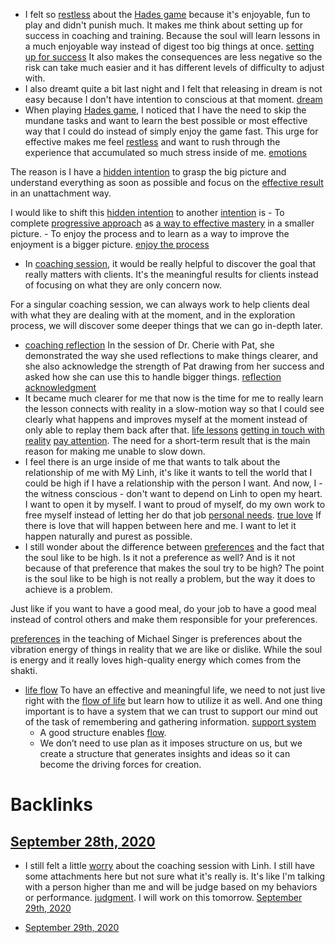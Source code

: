 - I felt so [restless](<restless.md>) about the [Hades game](<Hades game.md>) because it's enjoyable, fun to play and didn't punish much. It makes me think about setting up for success in coaching and training. Because the soul will learn lessons in a much enjoyable way instead of digest too big things at once. [setting up for success](<setting up for success.md>) It also makes the consequences are less negative so the risk can take much easier and it has different levels of difficulty to adjust with. 
- I also dreamt quite a bit last night and I felt that releasing in dream is not easy because I don't have intention to conscious at that moment. [dream](<dream.md>)
- When playing [Hades game](<Hades game.md>), I noticed that I have the need to skip the mundane tasks and want to learn the best possible or most effective way that I could do instead of simply enjoy the game fast. This urge for effective makes me feel [restless](<restless.md>) and want to rush through the experience that accumulated so much stress inside of me. [emotions](<emotions.md>)

The reason is I have a [hidden intention](<hidden intention.md>) to grasp the big picture and understand everything as soon as possible and focus on the [effective result](<effective result.md>) in an unattachment way.

I would like to shift this [hidden intention](<hidden intention.md>) to another [intention](<intention.md>) is 
    - To complete [progressive approach](<progressive approach.md>) as [a way to effective mastery](<a way to effective mastery.md>) in a smaller picture.
    - To enjoy the process and to learn as a way to improve the enjoyment is a bigger picture. [enjoy the process](<enjoy the process.md>)
- In [coaching session](<coaching session.md>), it would be really helpful to discover the goal that really matters with clients. It's the meaningful results for clients instead of focusing on what they are only concern now.

For a singular coaching session, we can always work to help clients deal with what they are dealing with at the moment, and in the exploration process, we will discover some deeper things that we can go in-depth later.
- [coaching reflection](<coaching reflection.md>) In the session of Dr. Cherie with Pat, she demonstrated the way she used reflections to make things clearer, and she also acknowledge the strength of Pat drawing from her success and asked how she can use this to handle bigger things. [reflection](<reflection.md>) [acknowledgment](<acknowledgment.md>) 
- It became much clearer for me that now is the time for me to really learn the lesson connects with reality in a slow-motion way so that I could see clearly what happens and improves myself at the moment instead of only able to replay them back after that. [life lessons](<life lessons.md>) [getting in touch with reality](<getting in touch with reality.md>) [pay attention](<pay attention.md>). The need for a short-term result that is the main reason for making me unable to slow down. 
- I feel there is an urge inside of me that wants to talk about the relationship of me with Mỹ Linh, it's like it wants to tell the world that I could be high if I have a relationship with the person I want. And now, I - the witness conscious - don't want to depend on Linh to open my heart. I want to open it by myself. I want to proud of myself, do my own work to free myself instead of letting her do that job [personal needs](<personal needs.md>). [true love](<true love.md>) If there is love that will happen between here and me. I want to let it happen naturally and purest as possible. 
- I still wonder about the difference between [preferences](<preferences.md>) and the fact that the soul like to be high. Is it not a preference as well? And is it not because of that preference that makes the soul try to be high? The point is the soul like to be high is not really a problem, but the way it does to achieve is a problem.

Just like if you want to have a good meal, do your job to have a good meal instead of control others and make them responsible for your preferences. 

[preferences](<preferences.md>) in the teaching of Michael Singer is preferences about the vibration energy of things in reality that we are like or dislike. While the soul is energy and it really loves high-quality energy which comes from the shakti. 
- [life flow](<life flow.md>) To have an effective and meaningful life, we need to not just live right with the [flow of life](<flow of life.md>) but learn how to utilize it as well. And one thing important is to have a system that we can trust to support our mind out of the task of remembering and gathering information. [support system](<support system.md>)
    - A good structure enables [flow](<flow.md>).
    - We don’t need to use plan as it imposes structure on us, but we create a structure that generates insights and ideas so it can become the driving forces for creation.

# Backlinks
## [September 28th, 2020](<September 28th, 2020.md>)
- I still felt a little [worry](<worry.md>) about the coaching session with Linh. I still have some attachments here but not sure what it's really is. It's like I'm talking with a person higher than me and will be judge based on my behaviors or performance. [judgment](<judgment.md>). I will work on this tomorrow. [September 29th, 2020](<September 29th, 2020.md>)

- [September 29th, 2020](<September 29th, 2020.md>)

